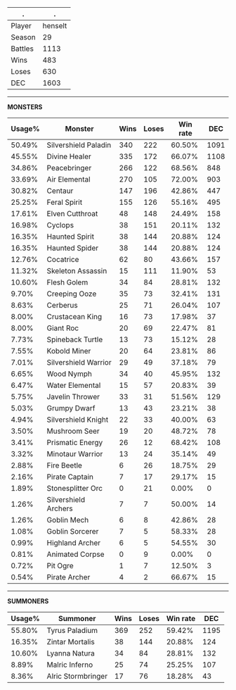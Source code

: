 .|.
|-|-
Player|henselt
Season|29
Battles|1113
Wins|483
Loses|630
DEC|1603

---
**MONSTERS**

Usage%|Monster|Wins|Loses|Win rate|DEC|
-|-|-|-|-|-|
50.49%|Silvershield Paladin|340|222|60.50%|1091|
45.55%|Divine Healer|335|172|66.07%|1108|
34.86%|Peacebringer|266|122|68.56%|848|
33.69%|Air Elemental|270|105|72.00%|903|
30.82%|Centaur|147|196|42.86%|447|
25.25%|Feral Spirit|155|126|55.16%|495|
17.61%|Elven Cutthroat|48|148|24.49%|158|
16.98%|Cyclops|38|151|20.11%|132|
16.35%|Haunted Spirit|38|144|20.88%|124|
16.35%|Haunted Spider|38|144|20.88%|124|
12.76%|Cocatrice|62|80|43.66%|157|
11.32%|Skeleton Assassin|15|111|11.90%|53|
10.60%|Flesh Golem|34|84|28.81%|132|
9.70%|Creeping Ooze|35|73|32.41%|131|
8.63%|Cerberus|25|71|26.04%|107|
8.00%|Crustacean King|16|73|17.98%|37|
8.00%|Giant Roc|20|69|22.47%|81|
7.73%|Spineback Turtle|13|73|15.12%|28|
7.55%|Kobold Miner|20|64|23.81%|86|
7.01%|Silvershield Warrior|29|49|37.18%|79|
6.65%|Wood Nymph|34|40|45.95%|132|
6.47%|Water Elemental|15|57|20.83%|39|
5.75%|Javelin Thrower|33|31|51.56%|129|
5.03%|Grumpy Dwarf|13|43|23.21%|38|
4.94%|Silvershield Knight|22|33|40.00%|63|
3.50%|Mushroom Seer|19|20|48.72%|78|
3.41%|Prismatic Energy|26|12|68.42%|108|
3.32%|Minotaur Warrior|13|24|35.14%|49|
2.88%|Fire Beetle|6|26|18.75%|29|
2.16%|Pirate Captain|7|17|29.17%|15|
1.89%|Stonesplitter Orc|0|21|0.00%|0|
1.26%|Silvershield Archers|7|7|50.00%|14|
1.26%|Goblin Mech|6|8|42.86%|28|
1.08%|Goblin Sorcerer|7|5|58.33%|28|
0.99%|Highland Archer|6|5|54.55%|30|
0.81%|Animated Corpse|0|9|0.00%|0|
0.72%|Pit Ogre|1|7|12.50%|3|
0.54%|Pirate Archer|4|2|66.67%|15|

---
**SUMMONERS**

Usage%|Summoner|Wins|Loses|Win rate|DEC|
-|-|-|-|-|-|
55.80%|Tyrus Paladium|369|252|59.42%|1195|
16.35%|Zintar Mortalis|38|144|20.88%|124|
10.60%|Lyanna Natura|34|84|28.81%|132|
8.89%|Malric Inferno|25|74|25.25%|107|
8.36%|Alric Stormbringer|17|76|18.28%|43|
